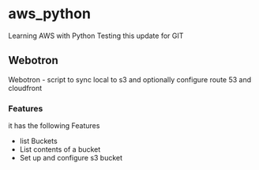 # aws_python
Learning AWS with Python
Testing this update for GIT

## Webotron
Webotron - script to sync local to s3 and optionally configure route 53 and cloudfront

### Features
it has the following Features
 - list Buckets
 - List contents of a bucket
 - Set up and configure s3 bucket
